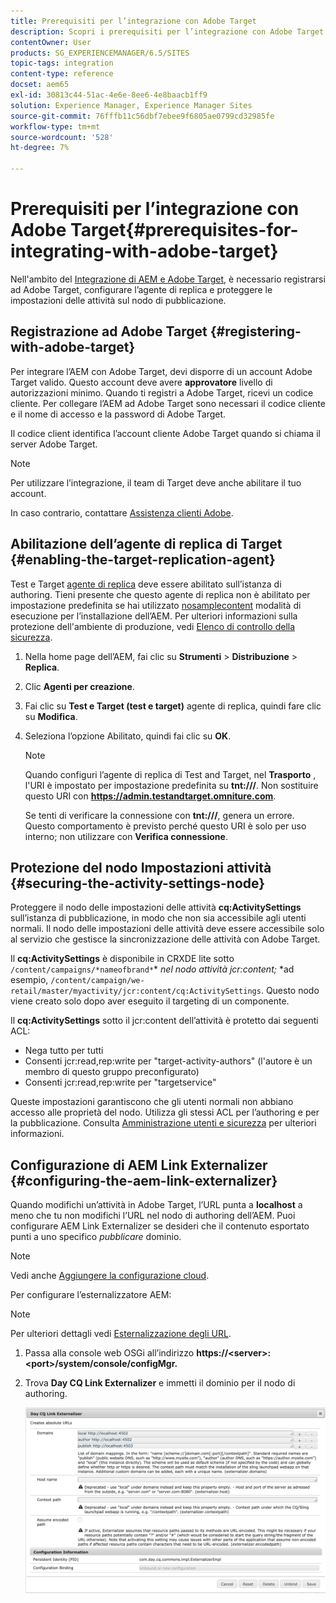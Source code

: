 ```yaml
---
title: Prerequisiti per l’integrazione con Adobe Target
description: Scopri i prerequisiti per l’integrazione con Adobe Target.
contentOwner: User
products: SG_EXPERIENCEMANAGER/6.5/SITES
topic-tags: integration
content-type: reference
docset: aem65
exl-id: 30813c44-51ac-4e6e-8ee6-4e8baacb1ff9
solution: Experience Manager, Experience Manager Sites
source-git-commit: 76fffb11c56dbf7ebee9f6805ae0799cd32985fe
workflow-type: tm+mt
source-wordcount: '528'
ht-degree: 7%

---
```


# Prerequisiti per l’integrazione con Adobe Target{#prerequisites-for-integrating-with-adobe-target}

Nell&#39;ambito del [Integrazione di AEM e Adobe Target](/help/sites-administering/target.md), è necessario registrarsi ad Adobe Target, configurare l’agente di replica e proteggere le impostazioni delle attività sul nodo di pubblicazione.

## Registrazione ad Adobe Target {#registering-with-adobe-target}

Per integrare l’AEM con Adobe Target, devi disporre di un account Adobe Target valido. Questo account deve avere **approvatore** livello di autorizzazioni minimo. Quando ti registri a Adobe Target, ricevi un codice cliente. Per collegare l’AEM ad Adobe Target sono necessari il codice cliente e il nome di accesso e la password di Adobe Target.

Il codice client identifica l’account cliente Adobe Target quando si chiama il server Adobe Target.

>[!NOTE]
>
>Per utilizzare l’integrazione, il team di Target deve anche abilitare il tuo account.
>
>In caso contrario, contattare [Assistenza clienti Adobe](https://experienceleague.adobe.com/docs/target/using/cmp-resources-and-contact-information.html).

## Abilitazione dell’agente di replica di Target {#enabling-the-target-replication-agent}

Test e Target [agente di replica](/help/sites-deploying/replication.md) deve essere abilitato sull’istanza di authoring. Tieni presente che questo agente di replica non è abilitato per impostazione predefinita se hai utilizzato [nosamplecontent](/help/sites-deploying/configure-runmodes.md#using-samplecontent-and-nosamplecontent) modalità di esecuzione per l’installazione dell’AEM. Per ulteriori informazioni sulla protezione dell&#39;ambiente di produzione, vedi [Elenco di controllo della sicurezza](/help/sites-administering/security-checklist.md).

1. Nella home page dell’AEM, fai clic su **Strumenti** > **Distribuzione** > **Replica**.
1. Clic **Agenti per creazione**.
1. Fai clic su **Test e Target (test e target)** agente di replica, quindi fare clic su **Modifica**.
1. Seleziona l’opzione Abilitato, quindi fai clic su **OK**.

   >[!NOTE]
   >
   >Quando configuri l’agente di replica di Test and Target, nel **Trasporto** , l&#39;URI è impostato per impostazione predefinita su **tnt:///**. Non sostituire questo URI con **https://admin.testandtarget.omniture.com**.
   >
   >Se tenti di verificare la connessione con **tnt:///**, genera un errore. Questo comportamento è previsto perché questo URI è solo per uso interno; non utilizzare con **Verifica connessione**.

## Protezione del nodo Impostazioni attività {#securing-the-activity-settings-node}

Proteggere il nodo delle impostazioni delle attività **cq:ActivitySettings** sull’istanza di pubblicazione, in modo che non sia accessibile agli utenti normali. Il nodo delle impostazioni delle attività deve essere accessibile solo al servizio che gestisce la sincronizzazione delle attività con Adobe Target.

Il **cq:ActivitySettings** è disponibile in CRXDE lite sotto `/content/campaigns/*nameofbrand*`* *nel nodo attività jcr:content;* *ad esempio, `/content/campaign/we-retail/master/myactivity/jcr:content/cq:ActivitySettings`. Questo nodo viene creato solo dopo aver eseguito il targeting di un componente.

Il **cq:ActivitySettings** sotto il jcr:content dell’attività è protetto dai seguenti ACL:

* Nega tutto per tutti
* Consenti jcr:read,rep:write per &quot;target-activity-authors&quot; (l&#39;autore è un membro di questo gruppo preconfigurato)
* Consenti jcr:read,rep:write per &quot;targetservice&quot;

Queste impostazioni garantiscono che gli utenti normali non abbiano accesso alle proprietà del nodo. Utilizza gli stessi ACL per l’authoring e per la pubblicazione. Consulta [Amministrazione utenti e sicurezza](/help/sites-administering/security.md) per ulteriori informazioni.

## Configurazione di AEM Link Externalizer {#configuring-the-aem-link-externalizer}

Quando modifichi un’attività in Adobe Target, l’URL punta a **localhost** a meno che tu non modifichi l’URL nel nodo di authoring dell’AEM. Puoi configurare AEM Link Externalizer se desideri che il contenuto esportato punti a uno specifico *pubblicare* dominio.

>[!NOTE]
>
>Vedi anche [Aggiungere la configurazione cloud](/help/sites-administering/experience-fragments-target.md#add-the-cloud-configuration).

Per configurare l’esternalizzatore AEM:

>[!NOTE]
>
>Per ulteriori dettagli vedi [Esternalizzazione degli URL](/help/sites-developing/externalizer.md).

1. Passa alla console web OSGi all’indirizzo **https://&lt;server>:&lt;port>/system/console/configMgr.**
1. Trova **Day CQ Link Externalizer** e immetti il dominio per il nodo di authoring.

   ![Day CQ Link Externalizer](assets/aem-externalizer-01.png)
